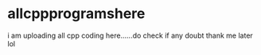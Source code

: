 # allcppprogramshere
i am uploading all cpp coding here......do check if any doubt 
thank me later lol
